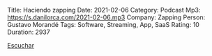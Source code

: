 Title: Haciendo zapping
Date: 2021-02-06
Category: Podcast
Mp3: https://s.danilorca.com/2021-02-06.mp3
Company: Zapping
Person: Gustavo Morandé
Tags: Software, Streaming, App, SaaS
Rating: 10
Duration: 2937

<a href="https://s.danilorca.com/2021-02-06.mp3" type="audio/mpeg">
Escuchar
</a>
